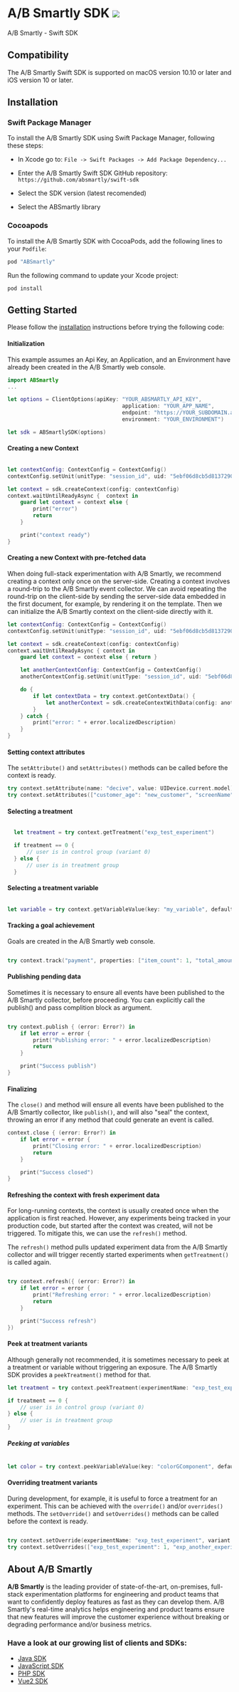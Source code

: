 # A/B Smartly SDK <a href="https://github.com/apple/swift-package-manager" alt="RxSwift on Swift Package Manager" title="RxSwift on Swift Package Manager"><img src="https://img.shields.io/badge/Swift%20Package%20Manager-compatible-brightgreen.svg" /></a>

A/B Smartly - Swift SDK

## Compatibility

The A/B Smartly Swift SDK is supported on macOS version 10.10 or later and iOS version 10 or later.

## Installation

### Swift Package Manager

To install the A/B Smartly SDK using Swift Package Manager, following these steps:

- In Xcode go to: ```File -> Swift Packages -> Add Package Dependency...```

- Enter the A/B Smartly Swift SDK GitHub repository: ```https://github.com/absmartly/swift-sdk```

- Select the SDK version (latest recomended)

- Select the ABSmartly library

### Cocoapods

To install the A/B Smartly SDK with CocoaPods, add the following lines to your `Podfile`:

```ruby
pod "ABSmartly"
```

Run the following command to update your Xcode project:
```
pod install
```

## Getting Started

Please follow the [installation](#installation) instructions before trying the following code:

#### Initialization

This example assumes an Api Key, an Application, and an Environment have already been created in the A/B Smartly web console.
```swift
import ABSmartly
...

let options = ClientOptions(apiKey: "YOUR_ABSMARTLY_API_KEY",
                                    application: "YOUR_APP_NAME",
                                    endpoint: "https://YOUR_SUBDOMAIN.absmartly.io/v1",
                                    environment: "YOUR_ENVIRONMENT")

let sdk = ABSmartlySDK(options)
```

#### Creating a new Context
```swift

let contextConfig: ContextConfig = ContextConfig()
contextConfig.setUnit(unitType: "session_id", uid: "5ebf06d8cb5d8137290c4abb64155584fbdb64d8")

let context = sdk.createContext(config: contextConfig)
context.waitUntilReadyAsync {  context in
    guard let context = context else {
        print("error")
        return
    }

    print("context ready")
}
```

#### Creating a new Context with pre-fetched data
When doing full-stack experimentation with A/B Smartly, we recommend creating a context only once on the server-side.
Creating a context involves a round-trip to the A/B Smartly event collector.
We can avoid repeating the round-trip on the client-side by sending the server-side data embedded in the first document, for example, by rendering it on the template.
Then we can initialize the A/B Smartly context on the client-side directly with it.

```swift
let contextConfig: ContextConfig = ContextConfig()
contextConfig.setUnit(unitType: "session_id", uid: "5ebf06d8cb5d8137290c4abb64155584fbdb64d8")

let context = sdk.createContext(config: contextConfig)
context.waitUntilReadyAsync { context in
    guard let context = context else { return }

    let anotherContextConfig: ContextConfig = ContextConfig()
    anotherContextConfig.setUnit(unitType: "session_id", uid: "5ebf06d8cb5d8137290c4abb64155584fbdb64d8")

    do {
        if let contextData = try context.getContextData() {
            let anotherContext = sdk.createContextWithData(config: anotherContextConfig, contextData: contextData)
        }
    } catch {
        print("error: " + error.localizedDescription)
    }
}
```

#### Setting context attributes
The `setAttribute()` and `setAttributes()` methods can be called before the context is ready.
```swift
try context.setAttribute(name: "decive", value: UIDevice.current.model)
try context.setAttributes(["customer_age": "new_customer", "screenName": "..."])
```

#### Selecting a treatment
```swift

  let treatment = try context.getTreatment("exp_test_experiment")

  if treatment == 0 {
      // user is in control group (variant 0)
  } else {
      // user is in treatment group
  }

```
#### Selecting a treatment variable
```swift

let variable = try context.getVariableValue(key: "my_variable", defaultValue: 10)

```

#### Tracking a goal achievement
Goals are created in the A/B Smartly web console.
```swift

try context.track("payment", properties: ["item_count": 1, "total_amount": 1999.99])

```

#### Publishing pending data
Sometimes it is necessary to ensure all events have been published to the A/B Smartly collector, before proceeding. You can explicitly call the publish() and pass complition block as argument.
```swift

try context.publish { (error: Error?) in
    if let error = error {
        print("Publishing error: " + error.localizedDescription)
        return
    }

    print("Success publish")
}

```

#### Finalizing
The `close()` and  method will ensure all events have been published to the A/B Smartly collector, like `publish()`, and will also "seal" the context, throwing an error if any method that could generate an event is called.
```swift
context.close { (error: Error?) in
    if let error = error {
        print("Closing error: " + error.localizedDescription)
        return
    }

    print("Success closed")
}
```

#### Refreshing the context with fresh experiment data
For long-running contexts, the context is usually created once when the application is first reached.
However, any experiments being tracked in your production code, but started after the context was created, will not be triggered.
To mitigate this, we can use the `refresh()` method.

The `refresh()` method pulls updated experiment data from the A/B Smartly collector and will trigger recently started experiments when `getTreatment()` is called again.
```swift

try context.refresh({ (error: Error?) in
    if let error = error {
        print("Refreshing error: " + error.localizedDescription)
        return
    }

    print("Success refresh")
})

```

#### Peek at treatment variants
Although generally not recommended, it is sometimes necessary to peek at a treatment or variable without triggering an exposure.
The A/B Smartly SDK provides a `peekTreatment()` method for that.

```swift
let treatment = try context.peekTreatment(experimentName: "exp_test_experiment")

if treatment == 0 {
    // user is in control group (variant 0)
} else {
    // user is in treatment group
}
```

##### Peeking at variables
```swift

let color = try context.peekVariableValue(key: "colorGComponent", defaultValue: 255)

```

#### Overriding treatment variants
During development, for example, it is useful to force a treatment for an experiment. This can be achieved with the `override()` and/or `overrides()` methods.
The `setOverride()` and `setOverrides()` methods can be called before the context is ready.
```swift

try context.setOverride(experimentName: "exp_test_experiment", variant: 1)  // force variant 1 of treatment
try context.setOverrides(["exp_test_experiment": 1, "exp_another_experiment": 0])

```

## About A/B Smartly
**A/B Smartly** is the leading provider of state-of-the-art, on-premises, full-stack experimentation platforms for engineering and product teams that want to confidently deploy features as fast as they can develop them.
A/B Smartly's real-time analytics helps engineering and product teams ensure that new features will improve the customer experience without breaking or degrading performance and/or business metrics.

### Have a look at our growing list of clients and SDKs:
- [Java SDK](https://www.github.com/absmartly/java-sdk)
- [JavaScript SDK](https://www.github.com/absmartly/javascript-sdk)
- [PHP SDK](https://www.github.com/absmartly/php-sdk)
- [Vue2 SDK](https://www.github.com/absmartly/vue2-sdk)
